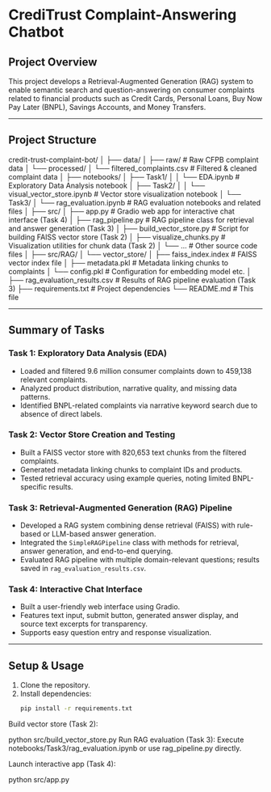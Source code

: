 # CrediTrust Complaint-Answering Chatbot

## Project Overview
This project develops a Retrieval-Augmented Generation (RAG) system to enable semantic search and question-answering on consumer complaints related to financial products such as Credit Cards, Personal Loans, Buy Now Pay Later (BNPL), Savings Accounts, and Money Transfers.

---

## Project Structure

credit-trust-complaint-bot/
│
├── data/
│ ├── raw/ # Raw CFPB complaint data
│ └── processed/
│ └── filtered_complaints.csv # Filtered & cleaned complaint data
│
├── notebooks/
│ ├── Task1/
│ │ └── EDA.ipynb # Exploratory Data Analysis notebook
│ ├── Task2/
│ │ └── visual_vector_store.ipynb # Vector store visualization notebook
│ └── Task3/
│ └── rag_evaluation.ipynb # RAG evaluation notebooks and related files
│
├── src/
│ ├── app.py # Gradio web app for interactive chat interface (Task 4)
│ ├── rag_pipeline.py # RAG pipeline class for retrieval and answer generation (Task 3)
│ ├── build_vector_store.py # Script for building FAISS vector store (Task 2)
│ ├── visualize_chunks.py # Visualization utilities for chunk data (Task 2)
│ └── ... # Other source code files
│
├── src/RAG/
│ └── vector_store/
│ ├── faiss_index.index # FAISS vector index file
│ ├── metadata.pkl # Metadata linking chunks to complaints
│ └── config.pkl # Configuration for embedding model etc.
│
├── rag_evaluation_results.csv # Results of RAG pipeline evaluation (Task 3)
├── requirements.txt # Project dependencies
└── README.md # This file


---

## Summary of Tasks

### Task 1: Exploratory Data Analysis (EDA)
- Loaded and filtered 9.6 million consumer complaints down to 459,138 relevant complaints.
- Analyzed product distribution, narrative quality, and missing data patterns.
- Identified BNPL-related complaints via narrative keyword search due to absence of direct labels.

### Task 2: Vector Store Creation and Testing
- Built a FAISS vector store with 820,653 text chunks from the filtered complaints.
- Generated metadata linking chunks to complaint IDs and products.
- Tested retrieval accuracy using example queries, noting limited BNPL-specific results.

### Task 3: Retrieval-Augmented Generation (RAG) Pipeline
- Developed a RAG system combining dense retrieval (FAISS) with rule-based or LLM-based answer generation.
- Integrated the `SimpleRAGPipeline` class with methods for retrieval, answer generation, and end-to-end querying.
- Evaluated RAG pipeline with multiple domain-relevant questions; results saved in `rag_evaluation_results.csv`.


### Task 4: Interactive Chat Interface
- Built a user-friendly web interface using Gradio.
- Features text input, submit button, generated answer display, and source text excerpts for transparency.
- Supports easy question entry and response visualization.

---

## Setup & Usage

1. Clone the repository.
2. Install dependencies:  
   ```bash
   pip install -r requirements.txt
Build vector store (Task 2):

python src/build_vector_store.py
Run RAG evaluation (Task 3):
Execute notebooks/Task3/rag_evaluation.ipynb or use rag_pipeline.py directly.

Launch interactive app (Task 4):

python src/app.py



